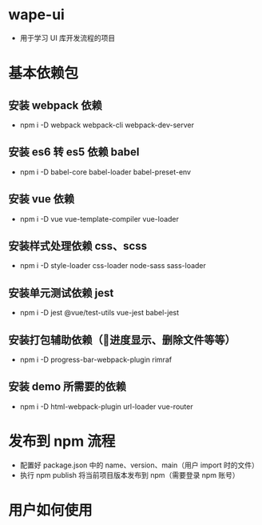 # wape-ui
- 用于学习 UI 库开发流程的项目

# 基本依赖包

## 安装 webpack 依赖
- npm i -D webpack webpack-cli webpack-dev-server

## 安装 es6 转 es5 依赖 babel
- npm i -D babel-core babel-loader babel-preset-env

## 安装 vue 依赖
- npm i -D vue vue-template-compiler vue-loader

## 安装样式处理依赖 css、scss
- npm i -D style-loader css-loader node-sass sass-loader

## 安装单元测试依赖 jest
- npm i -D jest @vue/test-utils vue-jest babel-jest

## 安装打包辅助依赖（进度显示、删除文件等等）
- npm i -D progress-bar-webpack-plugin rimraf

## 安装 demo 所需要的依赖
- npm i -D html-webpack-plugin url-loader vue-router

# 发布到 npm 流程
- 配置好 package.json 中的 name、version、main（用户 import 时的文件）
- 执行 npm publish 将当前项目版本发布到 npm（需要登录 npm 账号）

# 用户如何使用